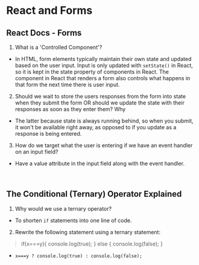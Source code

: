 # React and Forms

## React Docs - Forms
1. What is a 'Controlled Component'?
* In HTML, form elements typically maintain their own state and updated based on the user input. Input is only updated with `setState()` in React, so it is kept in the state property of components in React. The component in React that renders a form also controls what happens in that form the next time there is user input.
2. Should we wait to store the users responses from the form into state when they submit the form OR should we update the state with their responses as soon as they enter them? Why
* The latter because state is always running behind, so when you submit, it won't be available right away, as opposed to if you update as a response is being entered.
3. How do we target what the user is entering if we have an event handler on an input field?
* Have a value attribute in the input field along with the event handler.

<br/>

## The Conditional (Ternary) Operator Explained
1. Why would we use a ternary operator?
* To shorten `if` statements into one line of code.
2. Rewrite the following statement using a ternary statement:
> if(x===y){
>   console.log(true);
> } else {
>   console.log(false);
> }
* `x===y ? console.log(true) : console.log(false);`